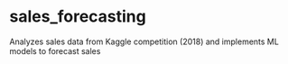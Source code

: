# sales_forecasting
Analyzes sales data from Kaggle competition (2018) and implements ML models to forecast sales
